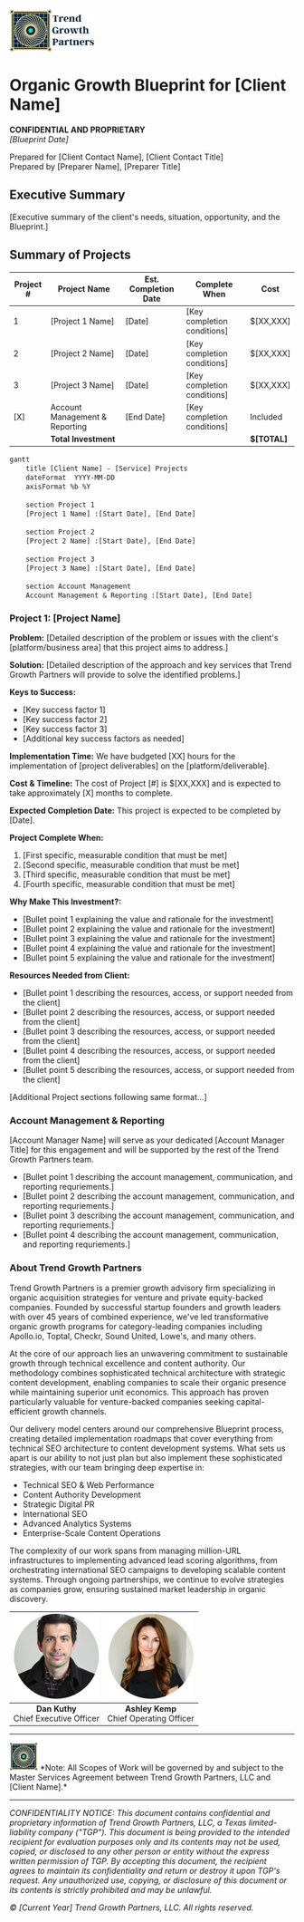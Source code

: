 <!-- TGP Blueprint Output Template -->
<!-- Version 1.2 -->
<!-- IMPORTANT NOTE TO CLAUDE: This template should be populated using enhanced versions of the input form content.
     Transform all shorthand inputs into polished, professional proposal language.
     Maintain consistency with style guide while expanding and improving upon the base input.
     Ensure each section is compelling, detailed, and focused on business value. -->
<img src="https://raw.githubusercontent.com/dan-tgp/Logos/refs/heads/main/TGP%20Logo_1000_400_W_TGP%20Blue_blu.png" alt="TGP Logo" width="150">

# Organic Growth Blueprint for [Client Name]
**CONFIDENTIAL AND PROPRIETARY**\
*[Blueprint Date]*

Prepared for [Client Contact Name], [Client Contact Title]\
Prepared by [Preparer Name], [Preparer Title]

## Executive Summary
[Executive summary of the client's needs, situation, opportunity, and the Blueprint.]

## Summary of Projects

| Project # | Project Name | Est. Completion Date | Complete When | Cost |
|-----------|--------------|---------------------|---------------|------|
| 1 | [Project 1 Name] | [Date] | [Key completion conditions] | $[XX,XXX] |
| 2 | [Project 2 Name] | [Date] | [Key completion conditions] | $[XX,XXX] |
| 3 | [Project 3 Name] | [Date] | [Key completion conditions] | $[XX,XXX] |
| [X] | Account Management & Reporting | [End Date] | [Key completion conditions] | Included |
|   | **Total Investment** |  |  | **$[TOTAL]** |

```mermaid
gantt
    title [Client Name] - [Service] Projects
    dateFormat  YYYY-MM-DD
    axisFormat %b %Y
    
    section Project 1
    [Project 1 Name] :[Start Date], [End Date]
    
    section Project 2
    [Project 2 Name] :[Start Date], [End Date]
    
    section Project 3
    [Project 3 Name] :[Start Date], [End Date]
    
    section Account Management
    Account Management & Reporting :[Start Date], [End Date]
```

### Project 1: [Project Name]

**Problem:**
[Detailed description of the problem or issues with the client's [platform/business area] that this project aims to address.]

**Solution:**
[Detailed description of the approach and key services that Trend Growth Partners will provide to solve the identified problems.]

**Keys to Success:**
- [Key success factor 1]
- [Key success factor 2]
- [Key success factor 3]
- [Additional key success factors as needed]

**Implementation Time:**
We have budgeted [XX] hours for the implementation of [project deliverables] on the [platform/deliverable].

**Cost & Timeline:**
The cost of Project [#] is $[XX,XXX] and is expected to take approximately [X] months to complete.

**Expected Completion Date:**
This project is expected to be completed by [Date].

**Project Complete When:**
1. [First specific, measurable condition that must be met]
2. [Second specific, measurable condition that must be met]
3. [Third specific, measurable condition that must be met]
4. [Fourth specific, measurable condition that must be met]

**Why Make This Investment?:**
- [Bullet point 1 explaining the value and rationale for the investment]
- [Bullet point 2 explaining the value and rationale for the investment]
- [Bullet point 3 explaining the value and rationale for the investment]
- [Bullet point 4 explaining the value and rationale for the investment]
- [Bullet point 5 explaining the value and rationale for the investment]

**Resources Needed from Client:**
- [Bullet point 1 describing the resources, access, or support needed from the client]
- [Bullet point 2 describing the resources, access, or support needed from the client]
- [Bullet point 3 describing the resources, access, or support needed from the client]
- [Bullet point 4 describing the resources, access, or support needed from the client]
- [Bullet point 5 describing the resources, access, or support needed from the client]

[Additional Project sections following same format...]

### Account Management & Reporting
[Account Manager Name] will serve as your dedicated [Account Manager Title] for this engagement and will be supported by the rest of the Trend Growth Partners team.

- [Bullet point 1 describing the account management, communication, and reporting requriements.]
- [Bullet point 2 describing the account management, communication, and reporting requriements.]
- [Bullet point 3 describing the account management, communication, and reporting requriements.]
- [Bullet point 4 describing the account management, communication, and reporting requriements.]

### About Trend Growth Partners

Trend Growth Partners is a premier growth advisory firm specializing in organic acquisition strategies for venture and private equity-backed companies. Founded by successful startup founders and growth leaders with over 45 years of combined experience, we've led transformative organic growth programs for category-leading companies including Apollo.io, Toptal, Checkr, Sound United, Lowe's, and many others.

At the core of our approach lies an unwavering commitment to sustainable growth through technical excellence and content authority. Our methodology combines sophisticated technical architecture with strategic content development, enabling companies to scale their organic presence while maintaining superior unit economics. This approach has proven particularly valuable for venture-backed companies seeking capital-efficient growth channels.

Our delivery model centers around our comprehensive Blueprint process, creating detailed implementation roadmaps that cover everything from technical SEO architecture to content development systems. What sets us apart is our ability to not just plan but also implement these sophisticated strategies, with our team bringing deep expertise in:

- Technical SEO & Web Performance
- Content Authority Development
- Strategic Digital PR
- International SEO
- Advanced Analytics Systems
- Enterprise-Scale Content Operations

The complexity of our work spans from managing million-URL infrastructures to implementing advanced lead scoring algorithms, from orchestrating international SEO campaigns to developing scalable content systems. Through ongoing partnerships, we continue to evolve strategies as companies grow, ensuring sustained market leadership in organic discovery.

![Dan Kuthy](https://raw.githubusercontent.com/dan-tgp/Logos/refs/heads/main/Dan_headshot_circle_150-150.png) | ![Ashley Kemp](https://raw.githubusercontent.com/dan-tgp/Logos/refs/heads/main/ash-headshot-150x150.png) |
|:--:|:--:|
| **Dan Kuthy**<br>Chief Executive Officer | **Ashley Kemp**<br>Chief Operating Officer |

---
<img src="https://raw.githubusercontent.com/dan-tgp/Logos/refs/heads/main/Logo_SymbolBlue_500x500.png" width="50px">
*Note: All Scopes of Work will be governed by and subject to the Master Services Agreement between Trend Growth Partners, LLC and [Client Name].*

---

*CONFIDENTIALITY NOTICE: This document contains confidential and proprietary information of Trend Growth Partners, LLC, a Texas limited-liability company ("TGP"). This document is being provided to the intended recipient for evaluation purposes only and its contents may not be used, copied, or disclosed to any other person or entity without the express written permission of TGP. By accepting this document, the recipient agrees to maintain its confidentiality and return or destroy it upon TGP's request. Any unauthorized use, copying, or disclosure of this document or its contents is strictly prohibited and may be unlawful.*

*© [Current Year] Trend Growth Partners, LLC. All rights reserved.*
